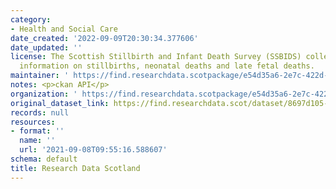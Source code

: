 ```yaml
---
category:
- Health and Social Care
date_created: '2022-09-09T20:30:34.377606'
date_updated: ''
license: The Scottish Stillbirth and Infant Death Survey (SSBIDS) collects additional
  information on stillbirths, neonatal deaths and late fetal deaths.
maintainer: ' https://find.researchdata.scotpackage/e54d35a6-2e7c-422d-a4a5-a7da930b08f2'
notes: <p>ckan API</p>
organization: ' https://find.researchdata.scotpackage/e54d35a6-2e7c-422d-a4a5-a7da930b08f2'
original_dataset_link: https://find.researchdata.scot/dataset/8697d105-4b32-4e7f-9998-8df4250cb3e5/resource/e54d35a6-2e7c-422d-a4a5-a7da930b08f2/download/datadictionary.json
records: null
resources:
- format: ''
  name: ''
  url: '2021-09-08T09:55:16.588607'
schema: default
title: Research Data Scotland
---
```

